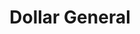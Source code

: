 ---
title: "Dollar General"
url: /niagara-falls/dollar-general-military-road/
shop: variety store
---
